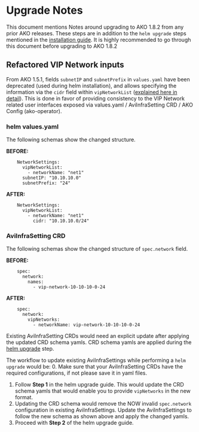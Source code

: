 # Upgrade Notes

This document mentions Notes around upgrading to AKO 1.8.2 from any prior AKO releases. These steps are in addition to the `helm upgrade` steps mentioned in the [installation guide](../install/helm.md). It is highly recommended to go through this document before upgrading to AKO 1.8.2

## Refactored VIP Network inputs
From AKO 1.5.1, fields `subnetIP` and `subnetPrefix` in `values.yaml` have been deprecated (used during helm installation), and allows specifying the information via the `cidr` field within `vipNetworkList` ([explained here in detail](../values.md#networksettingsvipnetworklist)). This is done in favor of providing consistency to the VIP Network related user interfaces exposed via values.yaml / AviInfraSetting CRD / AKO Config (ako-operator).

### helm values.yaml
The following schemas show the changed structure.

  **BEFORE:**
 
        NetworkSettings:
          vipNetworkList:
            - networkName: "net1"
          subnetIP: "10.10.10.0"
          subnetPrefix: "24"
  
  **AFTER:**

        NetworkSettings:
          vipNetworkList:
            - networkName: "net1"
              cidr: "10.10.10.0/24"


### AviInfraSetting CRD
The following schemas show the changed structure of `spec.network` field.

  **BEFORE:**

        spec:
          network:
            names:
              - vip-network-10-10-10-0-24
  **AFTER:**

        spec:
          network:
            vipNetworks:
              - networkName: vip-network-10-10-10-0-24

Existing AviInfraSetting CRDs would need an explicit update after applying the updated CRD schema yamls. CRD schema yamls are applied during the [helm upgrade](../install/helm.md#upgrade-ako-using-helm) step. <br/>

The workflow to update existing AviInfraSettings while performing a `helm upgrade` would be:
0. Make sure that your AviInfraSetting CRDs have the required configurations, if not please save it in yaml files.
1. Follow __Step 1__ in the helm upgrade guide. This would update the CRD schema yamls that would enable you to provide `vipNetworks` in the new format.
2. Updating the CRD schema would remove the NOW invalid `spec.network` configuration in existing AviInfraSettings. Update the AviInfraSettings to follow the new schema as shown above and apply the changed yamls.
3. Proceed with __Step 2__ of the helm upgrade guide.